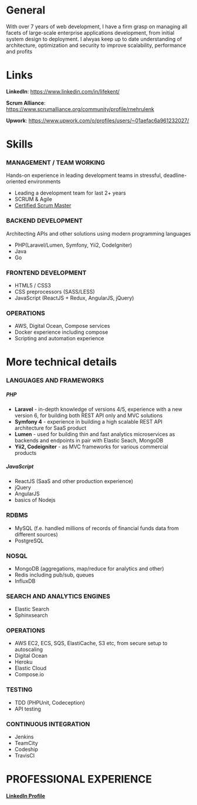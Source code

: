 # General
With over 7 years of web development, I have a firm grasp on managing all facets of large-scale enterprise applications development, from initial system design to deployment. I alwyas keep up to date understanding of architecture, optimization and security to improve scalability, performance and profits

# Links
**LinkedIn**: https://www.linkedin.com/in/lifekent/

**Scrum Alliance**: https://www.scrumalliance.org/community/profile/rnehrulenk

**Upwork**: https://www.upwork.com/o/profiles/users/~01aefac6a961232027/

# Skills

### MANAGEMENT / TEAM WORKING
Hands-on experience in leading development teams in stressful, deadline-oriented environments
- Leading a development team for last 2+ years
- SCRUM & Agile
- [Certified Scrum Master](https://www.scrumalliance.org/community/profile/rnehrulenk "Scrum Master")

### BACKEND DEVELOPMENT
Architecting APIs and other solutions using modern programming languages
- PHP(Laravel/Lumen, Symfony, Yii2, CodeIgniter)
- Java
- Go

### FRONTEND DEVELOPMENT
- HTML5 / CSS3
- CSS preprocessors (SASS/LESS)
- JavaScript (ReactJS + Redux, AngularJS, jQuery)

### OPERATIONS
- AWS, Digital Ocean, Compose services
- Docker experience including compose
- Scripting and automation experience

# More technical details
### LANGUAGES AND FRAMEWORKS
##### PHP
- **Laravel** - in-depth knowledge of versions 4/5, experience with a new version 6, for building both REST API only and MVC solutions 
- **Symfony 4** - experience in building a high scalable REST API architecture for SaaS product
- **Lumen** - used for building thin and fast analytics microservices as backends and endpoints in pair with Elastic Seach, MongoDB
- **Yii2, Codeigniter** - as MVC frameworks for various commercial products

##### JavaScript
- ReactJS (SaaS and other production experience)
- jQuery
- AngularJS
- basics of Nodejs

### RDBMS
- MySQL (f.e. handled millions of records of financial funds data from different sources)
- PostgreSQL

### NOSQL
- MongoDB (aggregations, map/reduce for analytics and other)
- Redis including pub/sub, queues
- InfluxDB

### SEARCH AND ANALYTICS ENGINES
- Elastic Search
- Sphinxsearch

### OPERATIONS
- AWS EC2, ECS, SQS, ElastiCache, S3 etc, from secure setup to autoscaling
- Digital Ocean
- Heroku
- Elastic Cloud
- Compose.io

### TESTING
- TDD (PHPUnit, Codeception)
- API testing

### CONTINUOUS INTEGRATION
- Jenkins
- TeamCity
- Codeship
- TravisCI

# PROFESSIONAL EXPERIENCE
#### [LinkedIn Profile](https://www.linkedin.com/in/lifekent/ "LinkedIn Profile")
